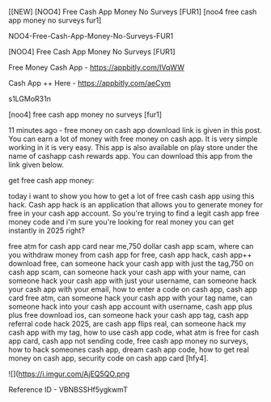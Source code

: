 [[NEW] [NOO4] Free Cash App Money No Surveys [FUR1] [noo4 free cash app money no surveys fur1]

NOO4-Free-Cash-App-Money-No-Surveys-FUR1

[NOO4] Free Cash App Money No Surveys [FUR1]

Free Money Cash App -  https://appbitly.com/IVqWW


Cash App ++ Here - https://appbitly.com/aeCym


s1LGMoR31n

[noo4] free cash app money no surveys [fur1]

11 minutes ago - free money on cash app download link is given in this post. You can earn a lot of money with free money on cash app. It is very simple working in it is very easy. This app is also available on play store under the name of cashapp  cash rewards app. You can download this app from the link given below.

 get free cash app money:

today i want to show you how to get a lot of free cash cash app using this hack. Cash app hack is an application that allows you to generate money for free in your cash app account. So you're trying to find a legit cash app free money code and i'm sure you're looking for real money you can get instantly in 2025 right?

free atm for cash app card near me,750 dollar cash app scam, where can you withdraw money from cash app for free, cash app hack, cash app++ download free, can someone hack your cash app with just the tag,750 on cash app scam, can someone hack your cash app with your name, can someone hack your cash app with just your username, can someone hack your cash app with your email, how to enter a code on cash app, cash app card free atm, can someone hack your cash app with your tag name, can someone hack into your cash app account with username, cash app plus plus free download ios, can someone hack your cash app tag, cash app referral code hack 2025, are cash app flips real, can someone hack my cash app with my tag, how to use cash app code, what atm is free for cash app card, cash app not sending code, free cash app money no surveys, how to hack someones cash app, dream cash app code, how to get real money on cash app, security code on cash app card [hfy4].

![](https://i.imgur.com/AjEQ5QO.png

Reference ID - VBNBSSHf5ygkwmT